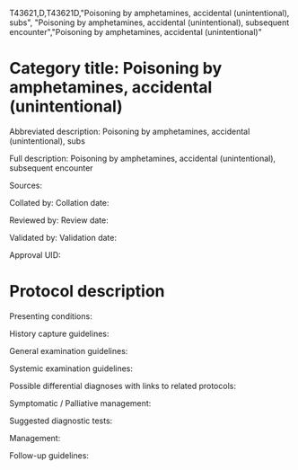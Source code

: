 T43621,D,T43621D,"Poisoning by amphetamines, accidental (unintentional), subs", "Poisoning by amphetamines, accidental (unintentional), subsequent encounter","Poisoning by amphetamines, accidental (unintentional)"
# Category title: Poisoning by amphetamines, accidental (unintentional)

Abbreviated description: Poisoning by amphetamines, accidental (unintentional), subs

Full description: Poisoning by amphetamines, accidental (unintentional), subsequent encounter

Sources:

Collated by:
Collation date:

Reviewed by:
Review date:

Validated by:
Validation date:

Approval UID:

# Protocol description

Presenting conditions:

History capture guidelines:

General examination guidelines:

Systemic examination guidelines:

Possible differential diagnoses with links to related protocols:

Symptomatic / Palliative management:

Suggested diagnostic tests:

Management:

Follow-up guidelines:
